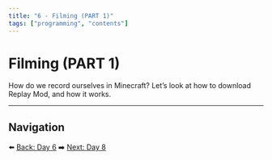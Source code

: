 ```yaml
---
title: "6 - Filming (PART 1)"
tags: ["programming", "contents"]
---
```

# Filming (PART 1)

How do we record ourselves in Minecraft? Let’s look at how to download Replay Mod, and how it works.

---

## Navigation

⬅️ [Back: Day 6](/minecraft_movie_course/Day-6/00_costume_design)
➡️ [Next: Day 8](/minecraft_movie_course/Day-8/00_filming_part2)
